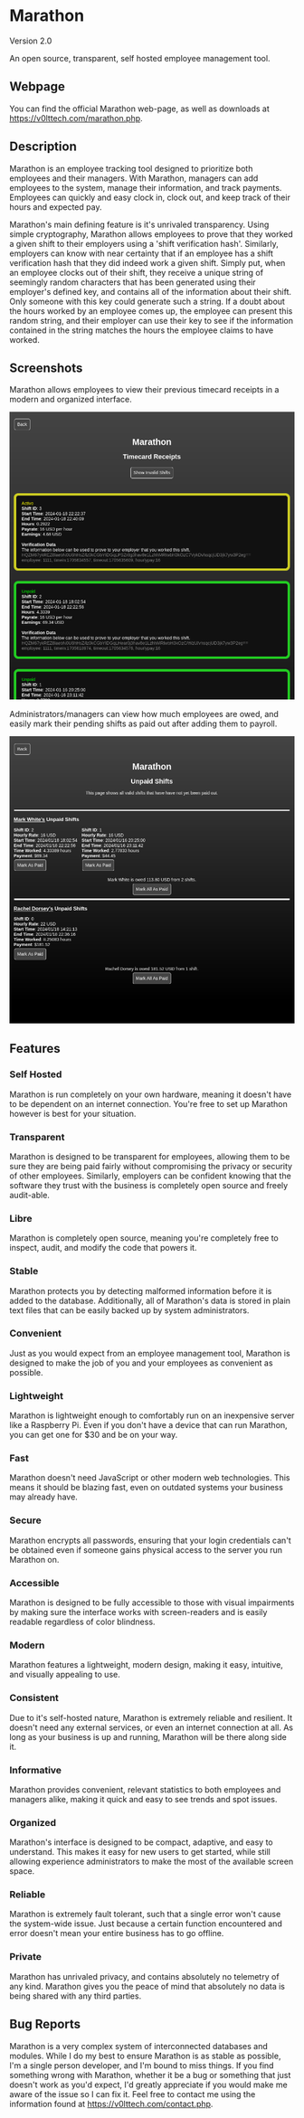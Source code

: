 # Marathon

Version 2.0

An open source, transparent, self hosted employee management tool.


## Webpage

You can find the official Marathon web-page, as well as downloads at <https://v0lttech.com/marathon.php>.


## Description

Marathon is an employee tracking tool designed to prioritize both employees and their managers. With Marathon, managers can add employees to the system, manage their information, and track payments. Employees can quickly and easy clock in, clock out, and keep track of their hours and expected pay.

Marathon's main defining feature is it's unrivaled transparency. Using simple cryptography, Marathon allows employees to prove that they worked a given shift to their employers using a 'shift verification hash'. Similarly, employers can know with near certainty that if an employee has a shift verification hash that they did indeed work a given shift. Simply put, when an employee clocks out of their shift, they receive a unique string of seemingly random characters that has been generated using their employer's defined key, and contains all of the information about their shift. Only someone with this key could generate such a string. If a doubt about the hours worked by an employee comes up, the employee can present this random string, and their employer can use their key to see if the information contained in the string matches the hours the employee claims to have worked.


## Screenshots

Marathon allows employees to view their previous timecard receipts in a modern and organized interface.

![A screenshot of the employee timecard receipt interface](./files/images/screenshots/employee/timecardreceipts.png)

Administrators/managers can view how much employees are owed, and easily mark their pending shifts as paid out after adding them to payroll.

![A screenshot of the unpaid shift interface](./files/images/screenshots/admin/unpaidshifts.png)


## Features

### Self Hosted

Marathon is run completely on your own hardware, meaning it doesn't have to be dependent on an internet connection. You're free to set up Marathon however is best for your situation.

### Transparent

Marathon is designed to be transparent for employees, allowing them to be sure they are being paid fairly without compromising the privacy or security of other employees. Similarly, employers can be confident knowing that the software they trust with the business is completely open source and freely audit-able.

### Libre

Marathon is completely open source, meaning you're completely free to inspect, audit, and modify the code that powers it.

### Stable

Marathon protects you by detecting malformed information before it is added to the database. Additionally, all of Marathon's data is stored in plain text files that can be easily backed up by system administrators.

### Convenient

Just as you would expect from an employee management tool, Marathon is designed to make the job of you and your employees as convenient as possible.

### Lightweight

Marathon is lightweight enough to comfortably run on an inexpensive server like a Raspberry Pi. Even if you don't have a device that can run Marathon, you can get one for $30 and be on your way.

### Fast

Marathon doesn't need JavaScript or other modern web technologies. This means it should be blazing fast, even on outdated systems your business may already have.

### Secure

Marathon encrypts all passwords, ensuring that your login credentials can't be obtained even if someone gains physical access to the server you run Marathon on.

### Accessible

Marathon is designed to be fully accessible to those with visual impairments by making sure the interface works with screen-readers and is easily readable regardless of color blindness.

### Modern

Marathon features a lightweight, modern design, making it easy, intuitive, and visually appealing to use.

### Consistent

Due to it's self-hosted nature, Marathon is extremely reliable and resilient. It doesn't need any external services, or even an internet connection at all. As long as your business is up and running, Marathon will be there along side it.

### Informative

Marathon provides convenient, relevant statistics to both employees and managers alike, making it quick and easy to see trends and spot issues.

### Organized

Marathon's interface is designed to be compact, adaptive, and easy to understand. This makes it easy for new users to get started, while still allowing experience administrators to make the most of the available screen space.

### Reliable

Marathon is extremely fault tolerant, such that a single error won't cause the system-wide issue. Just because a certain function encountered and error doesn't mean your entire business has to go offline.

### Private

Marathon has unrivaled privacy, and contains absolutely no telemetry of any kind. Marathon gives you the peace of mind that absolutely no data is being shared with any third parties.


## Bug Reports

Marathon is a very complex system of interconnected databases and modules. While I do my best to ensure Marathon is as stable as possible, I'm a single person developer, and I'm bound to miss things. If you find something wrong with Marathon, whether it be a bug or something that just doesn't work as you'd expect, I'd greatly appreciate if you would make me aware of the issue so I can fix it. Feel free to contact me using the information found at <https://v0lttech.com/contact.php>.
